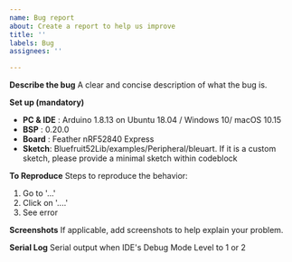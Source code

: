 ```yaml
---
name: Bug report
about: Create a report to help us improve
title: ''
labels: Bug
assignees: ''

---
```


**Describe the bug**
A clear and concise description of what the bug is.

**Set up (mandatory)**
 - **PC & IDE** : Arduino 1.8.13 on Ubuntu 18.04 / Windows 10/ macOS 10.15
 - **BSP**   : 0.20.0
 - **Board** : Feather nRF52840 Express
 - **Sketch**: Bluefruit52Lib/examples/Peripheral/bleuart. If it is a custom sketch, please provide a minimal sketch within codeblock

**To Reproduce**
Steps to reproduce the behavior:
1. Go to '...'
2. Click on '....'
3. See error

**Screenshots**
If applicable, add screenshots to help explain your problem.

**Serial Log**
Serial output when IDE's Debug Mode Level to 1 or 2
